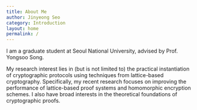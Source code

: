 ```yaml
---
title: About Me
author: Jinyeong Seo
category: Introduction
layout: home
permalink: /
---
```


I am a graduate student at Seoul National University, advised by Prof. Yongsoo Song. 

My research interest lies in (but is not limited to) the practical instantiation of cryptographic protocols using techniques from lattice-based cryptography. Specifically, my recent research focuses on improving the performance of lattice-based proof systems and homomorphic encryption schemes. 
I also have broad interests in the theoretical foundations of cryptographic proofs. 
